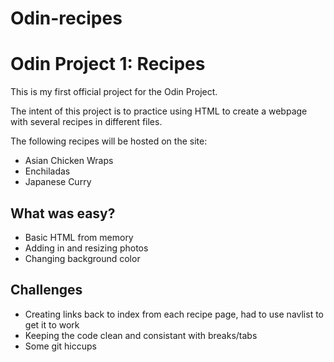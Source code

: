# Odin-recipes

<p><h1>Odin Project 1: Recipes</h1>
    <p>This is my first official project for the Odin Project.
    <p>The intent of this project is to practice using HTML to create a webpage with several recipes in different files. 
    <p>The following recipes will be hosted on the site:
    <ul>
        <li>Asian Chicken Wraps</li>
        <li>Enchiladas</li>
        <li>Japanese Curry</li>
    </ul>

<p><h2>What was easy?</h2>
    <ul>
        <li>Basic HTML from memory</li>
        <li>Adding in and resizing photos</li>
        <li>Changing background color</li>
    </ul>

<p><h2>Challenges</h2>
    <ul>
        <li>Creating links back to index from each recipe page, had to use navlist to get it to work</li>
        <li>Keeping the code clean and consistant with breaks/tabs</li>
        <li>Some git hiccups </li>